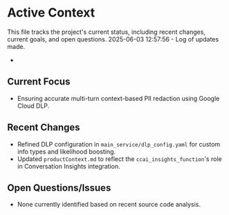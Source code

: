 # Active Context

  This file tracks the project's current status, including recent changes, current goals, and open questions.
  2025-06-03 12:57:56 - Log of updates made.

*

## Current Focus

*   Ensuring accurate multi-turn context-based PII redaction using Google Cloud DLP.

## Recent Changes

*   Refined DLP configuration in `main_service/dlp_config.yaml` for custom info types and likelihood boosting.
*   Updated `productContext.md` to reflect the `ccai_insights_function`'s role in Conversation Insights integration.

## Open Questions/Issues

*   None currently identified based on recent source code analysis.